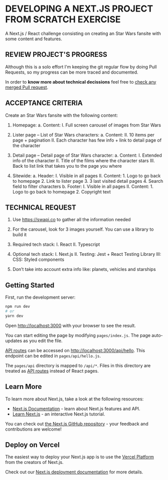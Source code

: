 # DEVELOPING A NEXT.JS PROJECT FROM SCRATCH EXERCISE

A Next.js / React challenge consisting on creating an Star Wars fansite with some content and features.

## REVIEW PROJECT'S PROGRESS

Although this is a solo effort I'm keeping the git regular flow by doing Pull Requests, so my progress can be more traced and documented.

In order to **know more about technical decissions** feel free to [check any merged Pull request](https://github.com/ElDav1d/playing-with-swapi-and-next-js/pulls?q=is%3Apr+is%3Amerged).

## ACCEPTANCE CRITERIA

Create an Star Wars fansite with the following content:

1. Homepage:
   a. Content:
   I. Full screen carousel of images from Star Wars

2. Lister page – List of Star Wars characters:
   a. Content:
   II. 10 items per page + pagination
   II. Each character has few info + link to detail page of the character

3. Detail page – Detail page of Star Wars character:
   a. Content:
   I. Extended info of the character
   II. Title of the films where the character stars
   III. Back to list link that takes you to the page you where

4. Sitewide:
   a. Header:
   I. Visible in all pages
   II. Content: 1. Logo to go back to homepage 2. Link to lister page 3. 3 last visited detail pages 4. Search field to filter characters
   b. Footer:
   I. Visible in all pages
   II. Content: 1. Logo to go back to homepage 2. Copyright text

## TECHNICAL REQUEST

1. Use https://swapi.co to gather all the information needed

2. For the carousel, look for 3 images yourself. You can use a library to build it

3. Required tech stack:
   I. React
   II. Typescript

4. Optional tech stack:
   I. Next.js
   II. Testing: Jest + React Testing Library
   III: CSS: Styled components

5. Don’t take into account extra info like: planets, vehicles and starships

## Getting Started

First, run the development server:

```bash
npm run dev
# or
yarn dev
```

Open [http://localhost:3000](http://localhost:3000) with your browser to see the result.

You can start editing the page by modifying `pages/index.js`. The page auto-updates as you edit the file.

[API routes](https://nextjs.org/docs/api-routes/introduction) can be accessed on [http://localhost:3000/api/hello](http://localhost:3000/api/hello). This endpoint can be edited in `pages/api/hello.js`.

The `pages/api` directory is mapped to `/api/*`. Files in this directory are treated as [API routes](https://nextjs.org/docs/api-routes/introduction) instead of React pages.

## Learn More

To learn more about Next.js, take a look at the following resources:

- [Next.js Documentation](https://nextjs.org/docs) - learn about Next.js features and API.
- [Learn Next.js](https://nextjs.org/learn) - an interactive Next.js tutorial.

You can check out [the Next.js GitHub repository](https://github.com/vercel/next.js/) - your feedback and contributions are welcome!

## Deploy on Vercel

The easiest way to deploy your Next.js app is to use the [Vercel Platform](https://vercel.com/new?utm_medium=default-template&filter=next.js&utm_source=create-next-app&utm_campaign=create-next-app-readme) from the creators of Next.js.

Check out our [Next.js deployment documentation](https://nextjs.org/docs/deployment) for more details.

